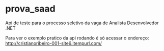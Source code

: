 # prova_saad
Api de teste para o processo seletivo da vaga de Analista Desenvolvedor .NET

Para ver o exemplo pratico da api rodando é só acessar o endereço:
http://cristianoribeiro-001-site6.itempurl.com/


